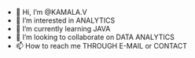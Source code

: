 - 👋 Hi, I’m @KAMALA.V
- 👀 I’m interested in ANALYTICS
- 🌱 I’m currently learning JAVA
- 💞️ I’m looking to collaborate on DATA ANALYTICS
- 📫 How to reach me THROUGH E-MAIL or CONTACT

